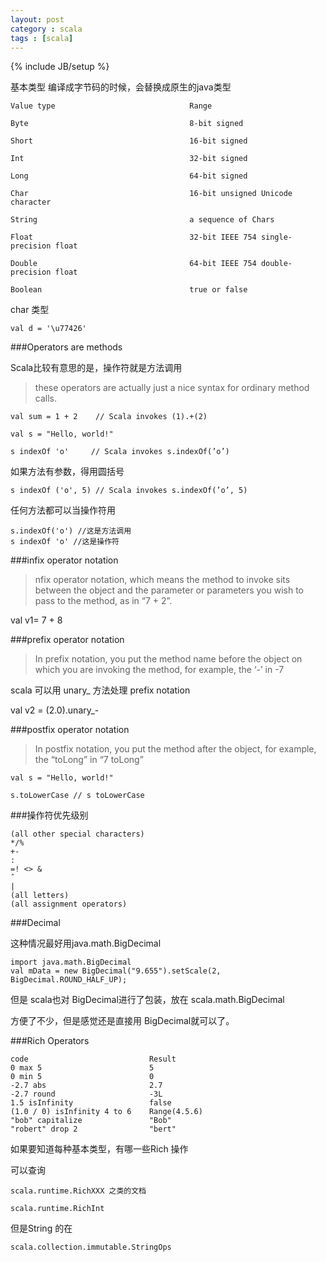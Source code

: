 ```yaml
---
layout: post
category : scala 
tags : [scala]
---
```

{% include JB/setup %}


基本类型
编译成字节码的时候，会替换成原生的java类型

    Value type                              Range

    Byte                                    8-bit signed 

    Short                                   16-bit signed

    Int                                     32-bit signed

    Long                                    64-bit signed

    Char                                    16-bit unsigned Unicode character 

    String                                  a sequence of Chars

    Float                                   32-bit IEEE 754 single-precision float

    Double                                  64-bit IEEE 754 double-precision float

    Boolean                                 true or false


char 类型

    val d = '\u77426'


###Operators are methods

Scala比较有意思的是，操作符就是方法调用

>these operators are actually just a nice syntax for ordinary method calls.

    val sum = 1 + 2    // Scala invokes (1).+(2)

    val s = "Hello, world!"

    s indexOf 'o'     // Scala invokes s.indexOf(’o’)

如果方法有参数，得用圆括号

    s indexOf ('o', 5) // Scala invokes s.indexOf(’o’, 5)

任何方法都可以当操作符用

    s.indexOf('o') //这是方法调用
    s indexOf 'o' //这是操作符

###infix operator notation

>nfix operator notation, which means the method to invoke sits between the object and the parameter or parameters you wish to pass to the method, as in “7 + 2”. 

 val v1= 7 + 8


###prefix operator notation

>In prefix notation, you put the method name before the object on which you are invoking the method, for example, the ‘-’ in -7

scala 可以用 unary_ 方法处理 prefix notation

  val v2 =  (2.0).unary_-

###postfix operator notation

>In postfix notation, you put the method after the object, for example, the “toLong” in “7 toLong”

    val s = "Hello, world!"

    s.toLowerCase // s toLowerCase

###操作符优先级别

    (all other special characters) 
    */%
    +-
    :
    =! <> &
    ˆ
    |
    (all letters)
    (all assignment operators)


###Decimal

这种情况最好用java.math.BigDecimal

    import java.math.BigDecimal
    val mData = new BigDecimal("9.655").setScale(2, BigDecimal.ROUND_HALF_UP);

但是 scala也对 BigDecimal进行了包装，放在 scala.math.BigDecimal

方便了不少，但是感觉还是直接用 BigDecimal就可以了。

###Rich Operators

    code                           Result
    0 max 5                        5 
    0 min 5                        0
    -2.7 abs                       2.7
    -2.7 round                     -3L
    1.5 isInfinity                 false
    (1.0 / 0) isInfinity 4 to 6    Range(4.5.6)
    "bob" capitalize               "Bob"
    "robert" drop 2                "bert"

如果要知道每种基本类型，有哪一些Rich 操作

可以查询

    scala.runtime.RichXXX 之类的文档

    scala.runtime.RichInt

但是String 的在 

    scala.collection.immutable.StringOps
